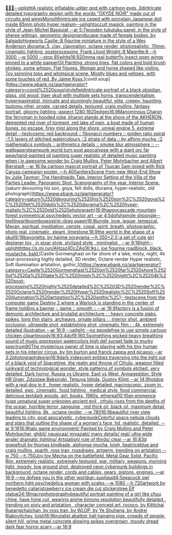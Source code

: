 [🥶🤖👀](https://www.ebank.nz/aiartgenerator?category=%F0%9F%A5%B6%F0%9F%A4%96%F0%9F%91%80)[--uplight](https://www.ebank.nz/aiartgenerator?category=--uplight)[A realistic inflatable udder god  with cartoon eyes ,3d](https://www.ebank.nz/aiartgenerator?category=A%2520realistic%2520inflatable%2520udder%2520god%2520%2520with%2520cartoon%2520eyes%2520%2C3d)[intricate detailed typography design with the words "OXYDE NOIR" made out of circuits and wires](https://www.ebank.nz/aiartgenerator?category=intricate%2520detailed%2520typography%2520design%2520with%2520the%2520words%2520%22OXYDE%2520NOIR%22%2520made%2520out%2520of%2520circuits%2520and%2520wires)[Monolith](https://www.ebank.nz/aiartgenerator?category=Monolith)[intricate ice caged with porcelain Japanese doll inside 85mm photo hyper realism](https://www.ebank.nz/aiartgenerator?category=intricate%2520ice%2520caged%2520with%2520porcelain%2520Japanese%2520doll%2520inside%252085mm%2520photo%2520hyper%2520realism)[--uplight](https://www.ebank.nz/aiartgenerator?category=--uplight)[occult magick, painting in the style of Jean-Michel Basquiat --ar 5:7](https://www.ebank.nz/aiartgenerator?category=occult%2520magick%2C%2520painting%2520in%2520the%2520style%2520of%2520Jean-Michel%2520Basquiat%2520--ar%25205%3A7)[wooden tukutuku panel, in the style of sheree willman, geometric design](https://www.ebank.nz/aiartgenerator?category=wooden%2520tukutuku%2520panel%2C%2520in%2520the%2520style%2520of%2520sheree%2520willman%2C%2520geometric%2520design)[landscape made of female bodies, by Salgado](https://www.ebank.nz/aiartgenerator?category=landscape%2520made%2520of%2520female%2520bodies%2C%2520by%2520Salgado)[Hogworts Castle::8 figurine miniature in the style of a Wes Anderson diorama::5, clay, claymation, octane render, photorealistic, 70mm, cinematic lighting, postprocessing, Frank Lloyd Wright::8 Magritte:8 --h 3000 --w 5000 --stop 85](https://www.ebank.nz/aiartgenerator?category=Hogworts%2520Castle%3A%3A8%2520figurine%2520miniature%2520in%2520the%2520style%2520of%2520a%2520Wes%2520Anderson%2520diorama%3A%3A5%2C%2520clay%2C%2520claymation%2C%2520octane%2520render%2C%2520photorealistic%2C%252070mm%2C%2520cinematic%2520lighting%2C%2520postprocessing%2C%2520Frank%2520Lloyd%2520Wright%3A%3A8%2520Magritte%3A8%2520--h%25203000%2520--w%25205000%2520--stop%252085)[white](https://www.ebank.nz/aiartgenerator?category=white)[16:9](https://www.ebank.nz/aiartgenerator?category=16%3A9)[20mm](https://www.ebank.nz/aiartgenerator?category=20mm)[a real butterfly insect open wings pinned to a white papper](https://www.ebank.nz/aiartgenerator?category=a%2520real%2520butterfly%2520insect%2520open%2520wings%2520pinned%2520to%2520a%2520white%2520papper)[Oil Painting: strong lines, flat colors and bold brush strokes, some whispy. Flat figures. Woman and horse shaped like violins. Toy spinning tops and whimsical scene. Mostly blues and yellows, with some touches of red. By Jaime Koss.](https://www.ebank.nz/aiartgenerator?category=Oil%2520Painting%3A%2520strong%2520lines%2C%2520flat%2520colors%2520and%2520bold%2520brush%2520strokes%2C%2520some%2520whispy.%2520Flat%2520figures.%2520Woman%2520and%2520horse%2520shaped%2520like%2520violins.%2520Toy%2520spinning%2520tops%2520and%2520whimsical%2520scene.%2520Mostly%2520blues%2520and%2520yellows%2C%2520with%2520some%2520touches%2520of%2520red.%2520By%2520Jaime%2520Koss.)[covid soup](https://www.ebank.nz/aiartgenerator?category=covid%2520soup)[style](https://www.ebank.nz/aiartgenerator?category=style)[field](https://www.ebank.nz/aiartgenerator?category=field)[intricate portrait of a black obsidian, glass, old wood,  tiger skull with multiple sets horns, transcendentalism, hypermaximalist, intricate and stunningly beautiful, elite, creepy, haunting, tsutomu nihei, ornate, carved details, textured, craig mullins, fantasy portrait, gloomy lighting –aspect 1280:1920](https://www.ebank.nz/aiartgenerator?category=intricate%2520portrait%2520of%2520a%2520black%2520obsidian%2C%2520glass%2C%2520old%2520wood%2C%2520%2520tiger%2520skull%2520with%2520multiple%2520sets%2520horns%2C%2520transcendentalism%2C%2520hypermaximalist%2C%2520intricate%2520and%2520stunningly%2520beautiful%2C%2520elite%2C%2520creepy%2C%2520haunting%2C%2520tsutomu%2520nihei%2C%2520ornate%2C%2520carved%2520details%2C%2520textured%2C%2520craig%2520mullins%2C%2520fantasy%2520portrait%2C%2520gloomy%2520lighting%2520%E2%80%93aspect%25201280%3A1920)[edges](https://www.ebank.nz/aiartgenerator?category=edges)[16:9](https://www.ebank.nz/aiartgenerator?category=16%3A9)[Man](https://www.ebank.nz/aiartgenerator?category=Man)[ominous Charon the ferryman in hooded robe, kharon stands at the shore of the AKHERON, demented red river of torment, red lake of pain, a boat made of human bones, no escape, firey mist along the shore, unreal engine 5, extreme detail --test](https://www.ebank.nz/aiartgenerator?category=ominous%2520Charon%2520the%2520ferryman%2520in%2520hooded%2520robe%2C%2520kharon%2520stands%2520at%2520the%2520shore%2520of%2520the%2520AKHERON%2C%2520demented%2520red%2520river%2520of%2520torment%2C%2520red%2520lake%2520of%2520pain%2C%2520a%2520boat%2520made%2520of%2520human%2520bones%2C%2520no%2520escape%2C%2520firey%2520mist%2520along%2520the%2520shore%2C%2520unreal%2520engine%25205%2C%2520extreme%2520detail%2520--test)[cosmic red backround :: fibonacci numbers :: golden ratio spiral ::1.5 layers of glitched watercolours ::2 strata of data :: by alfons mucha ::2 mathematics symbols :: arithmetics details :: smoke blur atmosphere :: --wallpaper](https://www.ebank.nz/aiartgenerator?category=cosmic%2520red%2520backround%2520%3A%3A%2520fibonacci%2520numbers%2520%3A%3A%2520golden%2520ratio%2520spiral%2520%3A%3A1.5%2520layers%2520of%2520glitched%2520watercolours%2520%3A%3A2%2520strata%2520of%2520data%2520%3A%3A%2520by%2520alfons%2520mucha%2520%3A%3A2%2520mathematics%2520symbols%2520%3A%3A%2520arithmetics%2520details%2520%3A%3A%2520smoke%2520blur%2520atmosphere%2520%3A%3A%2520--wallpaper)[steampunk world turn post apocalypse with a giant orc far away](https://www.ebank.nz/aiartgenerator?category=steampunk%2520world%2520turn%2520post%2520apocalypse%2520with%2520a%2520giant%2520orc%2520far%2520away)[hand-painted oil painting super realistic of detailed music painting when i in awesome wonder by Craig Mullins, Peter Mohrbacher and Albert Bierstadt --ar 16:9](https://www.ebank.nz/aiartgenerator?category=hand-painted%2520oil%2520painting%2520super%2520realistic%2520of%2520detailed%2520music%2520painting%2520when%2520i%2520in%2520awesome%2520wonder%2520by%2520Craig%2520Mullins%2C%2520Peter%2520Mohrbacher%2520and%2520Albert%2520Bierstadt%2520--ar%252016%3A9)[a cartoon mascot portrait of Toucan Sam mixed with Rick Caruso campaign poster. —h 400](https://www.ebank.nz/aiartgenerator?category=a%2520cartoon%2520mascot%2520portrait%2520of%2520Toucan%2520Sam%2520mixed%2520with%2520Rick%2520Caruso%2520campaign%2520poster.%2520%E2%80%94h%2520400)[antlers](https://www.ebank.nz/aiartgenerator?category=antlers)[Scene from new West-End Show by Julie Taymor: The Handmaids Tale. Interior Setting of the Villa of the Parties Leader. Panoramic Shot. Scenography of the year. Interior Scene.](https://www.ebank.nz/aiartgenerator?category=Scene%2520from%2520new%2520West-End%2520Show%2520by%2520Julie%2520Taymor%3A%2520The%2520Handmaids%2520Tale.%2520Interior%2520Setting%2520of%2520the%2520Villa%2520of%2520the%2520Parties%2520Leader.%2520Panoramic%2520Shot.%2520Scenography%2520of%2520the%2520year.%2520Interior%2520Scene.)[saturn devouring his son, goya, felt dolls, diorama, hyper-realistic, old photograph](https://www.ebank.nz/aiartgenerator?category=saturn%2520devouring%2520his%2520son%2C%2520goya%2C%2520felt%2520dolls%2C%2520diorama%2C%2520hyper-realistic%2C%2520old%2520photograph)[16:9](https://www.ebank.nz/aiartgenerator?category=16%3A9)[happy](https://www.ebank.nz/aiartgenerator?category=happy)[cascade mountain forest symmetrical psychedelic vector art --ar 4:5](https://www.ebank.nz/aiartgenerator?category=cascade%2520mountain%2520forest%2520symmetrical%2520psychedelic%2520vector%2520art%2520--ar%25204%3A5)[dof](https://www.ebank.nz/aiartgenerator?category=dof)[shpingle shpongle](https://www.ebank.nz/aiartgenerator?category=shpingle%2520shpongle)[--test](https://www.ebank.nz/aiartgenerator?category=--test)[lineart](https://www.ebank.nz/aiartgenerator?category=lineart)[boomboxes](https://www.ebank.nz/aiartgenerator?category=boomboxes)[strip::](https://www.ebank.nz/aiartgenerator?category=strip%3A%3A)[drag queen](https://www.ebank.nz/aiartgenerator?category=drag%2520queen)[16:9](https://www.ebank.nz/aiartgenerator?category=16%3A9)[jungle, love, jaguar, temezcal, Mayan, spiritual, meditation, cenote, copal, spirit, breath, photographic, photo real, cinematic, steam, limestone,](https://www.ebank.nz/aiartgenerator?category=jungle%2C%2520love%2C%2520jaguar%2C%2520temezcal%2C%2520Mayan%2C%2520spiritual%2C%2520meditation%2C%2520cenote%2C%2520copal%2C%2520spirit%2C%2520breath%2C%2520photographic%2C%2520photo%2520real%2C%2520cinematic%2C%2520steam%2C%2520limestone%2C)[16:9](https://www.ebank.nz/aiartgenerator?category=16%3A9)[the world in the shape of a skull](https://www.ebank.nz/aiartgenerator?category=the%2520world%2520in%2520the%2520shape%2520of%2520a%2520skull)[9:19](https://www.ebank.nz/aiartgenerator?category=9%3A19)[bayonetta, by hajime sorayama —h 350](https://www.ebank.nz/aiartgenerator?category=bayonetta%2C%2520by%2520hajime%2520sorayama%2520%E2%80%94h%2520350)[<2:3](https://www.ebank.nz/aiartgenerator?category=%3C2%3A3)[::](https://www.ebank.nz/aiartgenerator?category=%3A%3A)[a set of cute girl designer toy , in pixar style, stylized style , minimalist , --ar 9:16](https://www.ebank.nz/aiartgenerator?category=a%2520set%2520of%2520cute%2520girl%2520designer%2520toy%2520%2C%2520in%2520pixar%2520style%2C%2520stylized%2520style%2520%2C%2520minimalist%2520%2C%2520--ar%25209%3A16)[light](https://www.ebank.nz/aiartgenerator?category=light)[--uplight](https://www.ebank.nz/aiartgenerator?category=--uplight)[<https://s.mj.run/AHzaz4DcZAg>](https://www.ebank.nz/aiartgenerator?category=%3Chttps%3A//s.mj.run/AHzaz4DcZAg%3E)[16:9](https://www.ebank.nz/aiartgenerator?category=16%3A9)[g.i. joe figurine roadblock. black. mustache. bald.](https://www.ebank.nz/aiartgenerator?category=g.i.%2520joe%2520figurine%2520roadblock.%2520black.%2520mustache.%2520bald.)[Castle Gormenghast on far shore of a lake, misty, night, 4k post-processing highly detailed, 3D render, Octane render Hyper realistic, Soft illumination artstation, gothic,](https://www.ebank.nz/aiartgenerator?category=Castle%2520Gormenghast%2520on%2520far%2520shore%2520of%2520a%2520lake%2C%2520misty%2C%2520night%2C%25204k%2520post-processing%2520highly%2520detailed%2C%25203D%2520render%2C%2520Octane%2520render%2520Hyper%2520realistic%2C%2520Soft%2520illumination%2520artstation%2C%2520gothic%2C)[--test](https://www.ebank.nz/aiartgenerator?category=--test)[scene from the computer game Destiny 2 where a Warlock is standing in the center of frame holding a banner :: game :: smooth :: --ar 16:9](https://www.ebank.nz/aiartgenerator?category=scene%2520from%2520the%2520computer%2520game%2520Destiny%25202%2520where%2520a%2520Warlock%2520is%2520standing%2520in%2520the%2520center%2520of%2520frame%2520holding%2520a%2520banner%2520%3A%3A%2520game%2520%3A%3A%2520smooth%2520%3A%3A%2520--ar%252016%3A9)[factory is a fusion of demonic architecture and brutalist architecture : : heavy concrete slabs, spikes, long thin stairs, archways, ornate pillars : : interior shot, ambient occlusion, ultrawide shot, establishing shot, cinematic film : : 4k, extremely detailed illustration --ar 16:9 --uplight --no people](https://www.ebank.nz/aiartgenerator?category=factory%2520is%2520a%2520fusion%2520of%2520demonic%2520architecture%2520and%2520brutalist%2520architecture%2520%3A%2520%3A%2520heavy%2520concrete%2520slabs%2C%2520spikes%2C%2520long%2520thin%2520stairs%2C%2520archways%2C%2520ornate%2520pillars%2520%3A%2520%3A%2520interior%2520shot%2C%2520ambient%2520occlusion%2C%2520ultrawide%2520shot%2C%2520establishing%2520shot%2C%2520cinematic%2520film%2520%3A%2520%3A%25204k%2C%2520extremely%2520detailed%2520illustration%2520--ar%252016%3A9%2520--uplight%2520--no%2520people)[free to use simple cartoon chicken clipart](https://www.ebank.nz/aiartgenerator?category=free%2520to%2520use%2520simple%2520cartoon%2520chicken%2520clipart)[moody](https://www.ebank.nz/aiartgenerator?category=moody)[16:9](https://www.ebank.nz/aiartgenerator?category=16%3A9)[3:4](https://www.ebank.nz/aiartgenerator?category=3%3A4)[dof](https://www.ebank.nz/aiartgenerator?category=dof)[9:16](https://www.ebank.nz/aiartgenerator?category=9%3A16)[0.5](https://www.ebank.nz/aiartgenerator?category=0.5)[something wicked heavy breathing sound of music expression watercolors high def sunset fade to murky spectrum](https://www.ebank.nz/aiartgenerator?category=something%2520wicked%2520heavy%2520breathing%2520sound%2520of%2520music%2520expression%2520watercolors%2520high%2520def%2520sunset%2520fade%2520to%2520murky%2520spectrum)[80](https://www.ebank.nz/aiartgenerator?category=80)[The mysterious owner of time is playing with his tiny human pets in his interior circus, by tim burton and franck zappa and picasso --ar 3:2](https://www.ebank.nz/aiartgenerator?category=The%2520mysterious%2520owner%2520of%2520time%2520is%2520playing%2520with%2520his%2520tiny%2520human%2520pets%2520in%2520his%2520interior%2520circus%2C%2520by%2520tim%2520burton%2520and%2520franck%2520zappa%2520and%2520picasso%2520--ar%25203%3A2)[photograph](https://www.ebank.nz/aiartgenerator?category=photograph)[design](https://www.ebank.nz/aiartgenerator?category=design)[16:9](https://www.ebank.nz/aiartgenerator?category=16%3A9)[dark iridescent entities traversing into the light out of a black void of Spacetime, the realm and throne of Cthulu, weapon filled junkyard of technological wonder, style patterns of symbols etched, very detailed, Dark horror, Russia vs Ukraine, East vs West, Armageddon: Style HR Giger, Zdzislaw Beksinski, Tetsuya Ishida, Gustov Klimt --ar 14:9](https://www.ebank.nz/aiartgenerator?category=dark%2520iridescent%2520entities%2520traversing%2520into%2520the%2520light%2520out%2520of%2520a%2520black%2520void%2520of%2520Spacetime%2C%2520the%2520realm%2520and%2520throne%2520of%2520Cthulu%2C%2520weapon%2520filled%2520junkyard%2520of%2520technological%2520wonder%2C%2520style%2520patterns%2520of%2520symbols%2520etched%2C%2520very%2520detailed%2C%2520Dark%2520horror%2C%2520Russia%2520vs%2520Ukraine%2C%2520East%2520vs%2520West%2C%2520Armageddon%3A%2520Style%2520HR%2520Giger%2C%2520Zdzislaw%2520Beksinski%2C%2520Tetsuya%2520Ishida%2C%2520Gustov%2520Klimt%2520--ar%252014%3A9)[hotdog with a real dog in it , hyper realistic, hyper detailed, macroscopic, zoom in , detailed, epic, cinematic, food lighting , medical style, food commercial, delicious,](https://www.ebank.nz/aiartgenerator?category=hotdog%2520with%2520a%2520real%2520dog%2520in%2520it%2520%2C%2520hyper%2520realistic%2C%2520hyper%2520detailed%2C%2520macroscopic%2C%2520zoom%2520in%2520%2C%2520detailed%2C%2520epic%2C%2520cinematic%2C%2520food%2520lighting%2520%2C%2520medical%2520style%2C%2520food%2520commercial%2C%2520delicious%2C)[text](https://www.ebank.nz/aiartgenerator?category=text)[dark woods, girl, books, 1980s, ethereal](https://www.ebank.nz/aiartgenerator?category=dark%2520woods%2C%2520girl%2C%2520books%2C%25201980s%2C%2520ethereal)[10:10](https://www.ebank.nz/aiartgenerator?category=10%3A10)[an emmence  huge unnatural super unknown ancient evil , cthulu  rises from the depths of the ocean, horrible terror,  sanguine , red thick oil, black oil,  maximum detail, beautiful lighting,  8k , octane render, --w 780](https://www.ebank.nz/aiartgenerator?category=an%2520emmence%2520%2520huge%2520unnatural%2520super%2520unknown%2520ancient%2520evil%2520%2C%2520cthulu%2520%2520rises%2520from%2520the%2520depths%2520of%2520the%2520ocean%2C%2520horrible%2520terror%2C%2520%2520sanguine%2520%2C%2520red%2520thick%2520oil%2C%2520black%2520oil%2C%2520%2520maximum%2520detail%2C%2520beautiful%2520lighting%2C%2520%25208k%2520%2C%2520octane%2520render%2C%2520--w%2520780)[16:9](https://www.ebank.nz/aiartgenerator?category=16%3A9)[beautiful river view leading to city, post apocalyptic, cyberpunk](https://www.ebank.nz/aiartgenerator?category=beautiful%2520river%2520view%2520leading%2520to%2520city%2C%2520post%2520apocalyptic%2C%2520cyberpunk)[Colorful space nebula clouds and stars that outline the shape of a woman's face, hd, realistic, detailed, --ar 9:16](https://www.ebank.nz/aiartgenerator?category=Colorful%2520space%2520nebula%2520clouds%2520and%2520stars%2520that%2520outline%2520the%2520shape%2520of%2520a%2520woman%27s%2520face%2C%2520hd%2C%2520realistic%2C%2520detailed%2C%2520--ar%25209%3A16)[16:9](https://www.ebank.nz/aiartgenerator?category=16%3A9)[halo game environment/ Painted by Craig Mullins and Peter Mohrbacher, ghibli/ nausicaa/ miyazaki/ many details/ real/ ultra wide angle/ dramatic lighting/ Artstation/ rule of thirds/ clear --ar 16:8](https://www.ebank.nz/aiartgenerator?category=halo%2520game%2520environment/%2520Painted%2520by%2520Craig%2520Mullins%2520and%2520Peter%2520Mohrbacher%2C%2520ghibli/%2520nausicaa/%2520miyazaki/%2520many%2520details/%2520real/%2520ultra%2520wide%2520angle/%2520dramatic%2520lighting/%2520Artstation/%2520rule%2520of%2520thirds/%2520clear%2520--ar%252016%3A8)[3d grapefruit,by thomas kindkade, alphonse mucha, loish, beatriceblue and craig mullins, sparth, ross tran, rossdraws, artgerm, trending on artstation --w 750 --h 750](https://www.ebank.nz/aiartgenerator?category=3d%2520grapefruit%2Cby%2520thomas%2520kindkade%2C%2520alphonse%2520mucha%2C%2520loish%2C%2520beatriceblue%2520and%2520craig%2520mullins%2C%2520sparth%2C%2520ross%2520tran%2C%2520rossdraws%2C%2520artgerm%2C%2520trending%2520on%2520artstation%2520--w%2520750%2520--h%2520750)[Joy toy Mecha on the battlefield. Metal Gear Solid, Pacific Rim, extremely realistic, extremely textured, war, military, weapons, morning light, moody, low ground shot, destroyed neon cyberpunk buildings in background, octane render, cords and cables, gears, pistons, engines, —ar 16:9 —no dof](https://www.ebank.nz/aiartgenerator?category=Joy%2520toy%2520Mecha%2520on%2520the%2520battlefield.%2520Metal%2520Gear%2520Solid%2C%2520Pacific%2520Rim%2C%2520extremely%2520realistic%2C%2520extremely%2520textured%2C%2520war%2C%2520military%2C%2520weapons%2C%2520morning%2520light%2C%2520moody%2C%2520low%2520ground%2520shot%2C%2520destroyed%2520neon%2520cyberpunk%2520buildings%2520in%2520background%2C%2520octane%2520render%2C%2520cords%2520and%2520cables%2C%2520gears%2C%2520pistons%2C%2520engines%2C%2520%E2%80%94ar%252016%3A9%2520%E2%80%94no%2520dof)[see you in the other world](https://www.ebank.nz/aiartgenerator?category=see%2520you%2520in%2520the%2520other%2520world)[up::](https://www.ebank.nz/aiartgenerator?category=up%3A%3A)[sup](https://www.ebank.nz/aiartgenerator?category=sup)[liquid](https://www.ebank.nz/aiartgenerator?category=liquid)[4:5](https://www.ebank.nz/aiartgenerator?category=4%3A5)[peacock owl northern light psychedelic](https://www.ebank.nz/aiartgenerator?category=peacock%2520owl%2520northern%2520light%2520psychedelic)[a woman with scales --w 1080 --h 720](https://www.ebank.nz/aiartgenerator?category=a%2520woman%2520with%2520scales%2520--w%25201080%2520--h%2520720)[artwork by benedetto caliari](https://www.ebank.nz/aiartgenerator?category=artwork%2520by%2520benedetto%2520caliari)[strawberry ice cream,die cut stickers](https://www.ebank.nz/aiartgenerator?category=strawberry%2520ice%2520cream%2Cdie%2520cut%2520stickers)[tree,Elf statue](https://www.ebank.nz/aiartgenerator?category=tree%2CElf%2520statue)[24:18](https://www.ebank.nz/aiartgenerator?category=24%3A18)[macrophotography](https://www.ebank.nz/aiartgenerator?category=macrophotography)[beautiful portrait painting of a girl like chuu chloe, have hime cut, wearing anime kimono,resolution beautifully detailed , trending on pixiv and artstation , character concept art ,rococo, by Kittichai Rueangchaichan, by ross tran, by WLOP, by Ye Shuhang, by Andrei Riabovitchev, loish](https://www.ebank.nz/aiartgenerator?category=beautiful%2520portrait%2520painting%2520of%2520a%2520girl%2520like%2520chuu%2520chloe%2C%2520have%2520hime%2520cut%2C%2520wearing%2520anime%2520kimono%2Cresolution%2520beautifully%2520detailed%2520%2C%2520trending%2520on%2520pixiv%2520and%2520artstation%2520%2C%2520character%2520concept%2520art%2520%2Crococo%2C%2520by%2520Kittichai%2520Rueangchaichan%2C%2520by%2520ross%2520tran%2C%2520by%2520WLOP%2C%2520by%2520Ye%2520Shuhang%2C%2520by%2520Andrei%2520Riabovitchev%2C%2520loish)[16:9](https://www.ebank.nz/aiartgenerator?category=16%3A9)[brutalist abattoir hall hanging pigs, crowds of people, silent hill, grime metal concrete glowing spikes overgrown, moody dread dark fear horror scary --ar 16:9](https://www.ebank.nz/aiartgenerator?category=brutalist%2520abattoir%2520hall%2520hanging%2520pigs%2C%2520crowds%2520of%2520people%2C%2520silent%2520hill%2C%2520grime%2520metal%2520concrete%2520glowing%2520spikes%2520overgrown%2C%2520moody%2520dread%2520dark%2520fear%2520horror%2520scary%2520--ar%252016%3A9)
